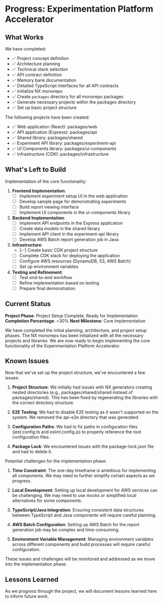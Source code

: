 # Progress: Experimentation Platform Accelerator

## What Works

We have completed:

- ✅ Project concept definition
- ✅ Architecture planning
- ✅ Technical stack selection
- ✅ API contract definition
- ✅ Memory bank documentation
- ✅ Detailed TypeScript interfaces for all API contracts
- ✅ Initialize NX monorepo
- ✅ Create `packages` directory for all monorepo packages
- ✅ Generate necessary projects within the packages directory
- ✅ Set up basic project structure

The following projects have been created:
- ✅ Web application (React): packages/web
- ✅ API application (Express): packages/api
- ✅ Shared library: packages/shared
- ✅ Experiment API library: packages/experiment-api
- ✅ UI Components library: packages/ui-components
- ✅ Infrastructure (CDK): packages/infrastructure

## What's Left to Build

Implementation of the core functionality:

1. **Frontend Implementation**:
   - [ ] Implement experiment setup UI in the web application
   - [ ] Develop sample page for demonstrating experiments
   - [ ] Build report viewing interface
   - [ ] Implement UI components in the ui-components library

2. **Backend Implementation**:
   - [ ] Implement API endpoints in the Express application
   - [ ] Create data models in the shared library
   - [ ] Implement API client in the experiment-api library
   - [ ] Develop AWS Batch report generation job in Java

3. **Infrastructure**:
   - [✅] Create basic CDK project structure
   - [ ] Complete CDK stack for deploying the application
   - [ ] Configure AWS resources (DynamoDB, S3, AWS Batch)
   - [ ] Set up environment variables

4. **Testing and Refinement**:
   - [ ] Test end-to-end workflow
   - [ ] Refine implementation based on testing
   - [ ] Prepare final demonstration

## Current Status

**Project Phase**: Project Setup Complete, Ready for Implementation
**Completion Percentage**: ~30%
**Next Milestone**: Core Implementation

We have completed the initial planning, architecture, and project setup phases. The NX monorepo has been initialized with all the necessary projects and libraries. We are now ready to begin implementing the core functionality of the Experimentation Platform Accelerator.

## Known Issues

Now that we've set up the project structure, we've encountered a few issues:

1. **Project Structure**: We initially had issues with NX generators creating nested directories (e.g., packages/shared/shared instead of packages/shared). This has been fixed by regenerating the libraries with the correct directory structure.

2. **E2E Testing**: We had to disable E2E testing as it wasn't supported on the system. We removed the api-e2e directory that was generated.

3. **Configuration Paths**: We had to fix paths in configuration files (jest.config.ts and eslint.config.js) to properly reference the root configuration files.

4. **Package Lock**: We encountered issues with the package-lock.json file and had to delete it.

Potential challenges for the implementation phase:

1. **Time Constraint**: The one-day timeframe is ambitious for implementing all components. We may need to further simplify certain aspects as we progress.

2. **Local Development**: Setting up local development for AWS services can be challenging. We may need to use mocks or simplified local alternatives for some components.

3. **TypeScript/Java Integration**: Ensuring consistent data structures between TypeScript and Java components will require careful planning.

4. **AWS Batch Configuration**: Setting up AWS Batch for the report generation job may be complex and time-consuming.

5. **Environment Variable Management**: Managing environment variables across different components and build processes will require careful configuration.

These issues and challenges will be monitored and addressed as we move into the implementation phase.

## Lessons Learned

As we progress through the project, we will document lessons learned here to inform future work.
